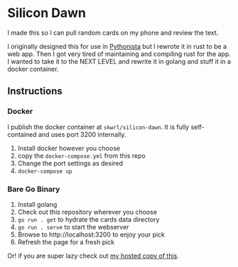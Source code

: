 # Silicon Dawn

I made this so I can pull random cards on my phone and review the text.

I originally designed this for use in [Pythonista](http://omz-software.com/pythonista/) but I rewrote it in rust to be a web app.
Then I got very tired of maintaining and compiling rust for the app.
I wanted to take it to the NEXT LEVEL and rewrite it in golang and stuff it in a docker container.


## Instructions

### Docker

I publish the docker container at `skwrl/silicon-dawn`.
It is fully self-contained and uses port 3200 internally.

1. Install docker however you choose
1. copy the `docker-compose.yml` from this repo
1. Change the port settings as desired
1. `docker-compose up`

### Bare Go Binary

1. Install golang
1. Check out this repository wherever you choose
1. `go run . get` to hydrate the cards data directory
1. `go run . serve` to start the webserver
1. Browse to http://localhost:3200 to enjoy your pick
1. Refresh the page for a fresh pick

Or! if you are super lazy check out [my hosted copy of this](https://silicon-dawn.cards).